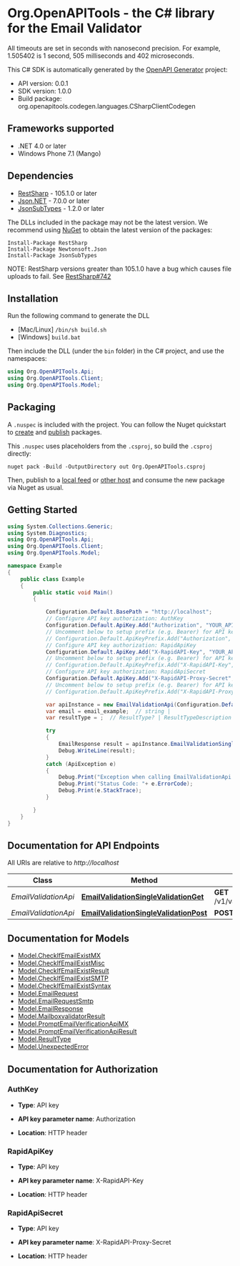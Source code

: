 # Org.OpenAPITools - the C# library for the Email Validator

All timeouts are set in seconds with nanosecond precision. For example, 1.505402 is 1 second, 505 milliseconds and 402 microseconds.


This C# SDK is automatically generated by the [OpenAPI Generator](https://openapi-generator.tech) project:

- API version: 0.0.1
- SDK version: 1.0.0
- Build package: org.openapitools.codegen.languages.CSharpClientCodegen

## Frameworks supported


- .NET 4.0 or later
- Windows Phone 7.1 (Mango)

## Dependencies


- [RestSharp](https://www.nuget.org/packages/RestSharp) - 105.1.0 or later
- [Json.NET](https://www.nuget.org/packages/Newtonsoft.Json/) - 7.0.0 or later
- [JsonSubTypes](https://www.nuget.org/packages/JsonSubTypes/) - 1.2.0 or later

The DLLs included in the package may not be the latest version. We recommend using [NuGet](https://docs.nuget.org/consume/installing-nuget) to obtain the latest version of the packages:

```
Install-Package RestSharp
Install-Package Newtonsoft.Json
Install-Package JsonSubTypes
```

NOTE: RestSharp versions greater than 105.1.0 have a bug which causes file uploads to fail. See [RestSharp#742](https://github.com/restsharp/RestSharp/issues/742)

## Installation

Run the following command to generate the DLL

- [Mac/Linux] `/bin/sh build.sh`
- [Windows] `build.bat`

Then include the DLL (under the `bin` folder) in the C# project, and use the namespaces:

```csharp
using Org.OpenAPITools.Api;
using Org.OpenAPITools.Client;
using Org.OpenAPITools.Model;

```


## Packaging

A `.nuspec` is included with the project. You can follow the Nuget quickstart to [create](https://docs.microsoft.com/en-us/nuget/quickstart/create-and-publish-a-package#create-the-package) and [publish](https://docs.microsoft.com/en-us/nuget/quickstart/create-and-publish-a-package#publish-the-package) packages.

This `.nuspec` uses placeholders from the `.csproj`, so build the `.csproj` directly:

```
nuget pack -Build -OutputDirectory out Org.OpenAPITools.csproj
```

Then, publish to a [local feed](https://docs.microsoft.com/en-us/nuget/hosting-packages/local-feeds) or [other host](https://docs.microsoft.com/en-us/nuget/hosting-packages/overview) and consume the new package via Nuget as usual.


## Getting Started

```csharp
using System.Collections.Generic;
using System.Diagnostics;
using Org.OpenAPITools.Api;
using Org.OpenAPITools.Client;
using Org.OpenAPITools.Model;

namespace Example
{
    public class Example
    {
        public static void Main()
        {

            Configuration.Default.BasePath = "http://localhost";
            // Configure API key authorization: AuthKey
            Configuration.Default.ApiKey.Add("Authorization", "YOUR_API_KEY");
            // Uncomment below to setup prefix (e.g. Bearer) for API key, if needed
            // Configuration.Default.ApiKeyPrefix.Add("Authorization", "Bearer");
            // Configure API key authorization: RapidApiKey
            Configuration.Default.ApiKey.Add("X-RapidAPI-Key", "YOUR_API_KEY");
            // Uncomment below to setup prefix (e.g. Bearer) for API key, if needed
            // Configuration.Default.ApiKeyPrefix.Add("X-RapidAPI-Key", "Bearer");
            // Configure API key authorization: RapidApiSecret
            Configuration.Default.ApiKey.Add("X-RapidAPI-Proxy-Secret", "YOUR_API_KEY");
            // Uncomment below to setup prefix (e.g. Bearer) for API key, if needed
            // Configuration.Default.ApiKeyPrefix.Add("X-RapidAPI-Proxy-Secret", "Bearer");

            var apiInstance = new EmailValidationApi(Configuration.Default);
            var email = email_example;  // string | 
            var resultType = ;  // ResultType? | ResultTypeDescription (optional) 

            try
            {
                EmailResponse result = apiInstance.EmailValidationSingleValidationGet(email, resultType);
                Debug.WriteLine(result);
            }
            catch (ApiException e)
            {
                Debug.Print("Exception when calling EmailValidationApi.EmailValidationSingleValidationGet: " + e.Message );
                Debug.Print("Status Code: "+ e.ErrorCode);
                Debug.Print(e.StackTrace);
            }

        }
    }
}
```

## Documentation for API Endpoints

All URIs are relative to *http://localhost*

Class | Method | HTTP request | Description
------------ | ------------- | ------------- | -------------
*EmailValidationApi* | [**EmailValidationSingleValidationGet**](docs/EmailValidationApi.md#emailvalidationsinglevalidationget) | **GET** /v1/validation/single/{email} | 
*EmailValidationApi* | [**EmailValidationSingleValidationPost**](docs/EmailValidationApi.md#emailvalidationsinglevalidationpost) | **POST** /v1/validation/single | 


## Documentation for Models

 - [Model.CheckIfEmailExistMX](docs/CheckIfEmailExistMX.md)
 - [Model.CheckIfEmailExistMisc](docs/CheckIfEmailExistMisc.md)
 - [Model.CheckIfEmailExistResult](docs/CheckIfEmailExistResult.md)
 - [Model.CheckIfEmailExistSMTP](docs/CheckIfEmailExistSMTP.md)
 - [Model.CheckIfEmailExistSyntax](docs/CheckIfEmailExistSyntax.md)
 - [Model.EmailRequest](docs/EmailRequest.md)
 - [Model.EmailRequestSmtp](docs/EmailRequestSmtp.md)
 - [Model.EmailResponse](docs/EmailResponse.md)
 - [Model.MailboxvalidatorResult](docs/MailboxvalidatorResult.md)
 - [Model.PromptEmailVerificationApiMX](docs/PromptEmailVerificationApiMX.md)
 - [Model.PromptEmailVerificationApiResult](docs/PromptEmailVerificationApiResult.md)
 - [Model.ResultType](docs/ResultType.md)
 - [Model.UnexpectedError](docs/UnexpectedError.md)


## Documentation for Authorization


### AuthKey

- **Type**: API key

- **API key parameter name**: Authorization
- **Location**: HTTP header


### RapidApiKey

- **Type**: API key

- **API key parameter name**: X-RapidAPI-Key
- **Location**: HTTP header


### RapidApiSecret

- **Type**: API key

- **API key parameter name**: X-RapidAPI-Proxy-Secret
- **Location**: HTTP header

